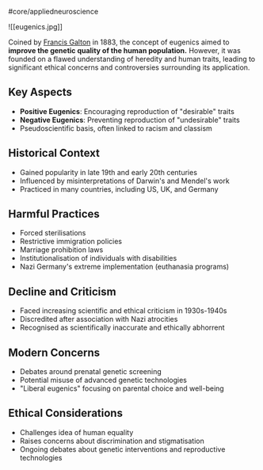 #core/appliedneuroscience 

![[eugenics.jpg]]

Coined by [Francis Galton](https://en.wikipedia.org/wiki/Francis_Galton) in 1883, the concept of eugenics aimed to **improve the genetic quality of the human population.** However, it was founded on a flawed understanding of heredity and human traits, leading to significant ethical concerns and controversies surrounding its application.

## Key Aspects

- **Positive Eugenics**: Encouraging reproduction of "desirable" traits
- **Negative Eugenics**: Preventing reproduction of "undesirable" traits
- Pseudoscientific basis, often linked to racism and classism

## Historical Context

- Gained popularity in late 19th and early 20th centuries
- Influenced by misinterpretations of Darwin's and Mendel's work
- Practiced in many countries, including US, UK, and Germany

## Harmful Practices

- Forced sterilisations
- Restrictive immigration policies
- Marriage prohibition laws
- Institutionalisation of individuals with disabilities
- Nazi Germany's extreme implementation (euthanasia programs)

## Decline and Criticism

- Faced increasing scientific and ethical criticism in 1930s-1940s
- Discredited after association with Nazi atrocities
- Recognised as scientifically inaccurate and ethically abhorrent

## Modern Concerns

- Debates around prenatal genetic screening
- Potential misuse of advanced genetic technologies
- "Liberal eugenics" focusing on parental choice and well-being

## Ethical Considerations

- Challenges idea of human equality
- Raises concerns about discrimination and stigmatisation
- Ongoing debates about genetic interventions and reproductive technologies